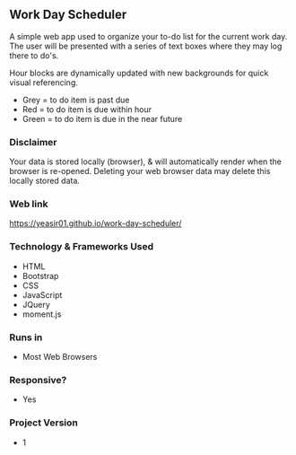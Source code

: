 ## Work Day Scheduler
A simple web app used to organize your to-do list for the current work day. 
The user will be presented with a series of text boxes where they may log there to do's. 

Hour blocks are dynamically updated with new backgrounds for quick visual referencing.
- Grey = to do item is past due
- Red = to do item is due within hour
- Green = to do item is due in the near future

### Disclaimer
Your data is stored locally (browser), & will automatically render when the browser is re-opened. Deleting your web browser data may delete this locally stored data.

### Web link
https://yeasir01.github.io/work-day-scheduler/

### Technology & Frameworks Used
- HTML
- Bootstrap
- CSS
- JavaScript
- JQuery
- moment.js

### Runs in
- Most Web Browsers

### Responsive?
- Yes

### Project Version
- 1
